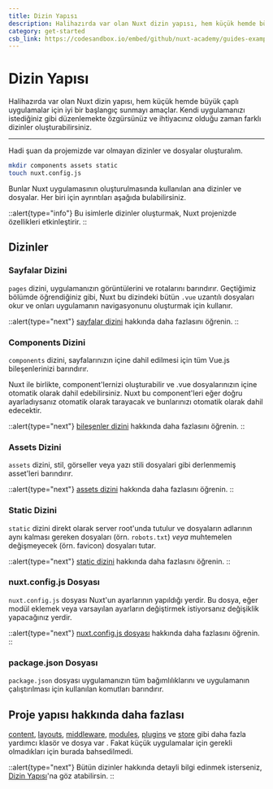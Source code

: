 ```yaml
---
title: Dizin Yapısı
description: Halihazırda var olan Nuxt dizin yapısı, hem küçük hemde büyük çaplı uygulamalar için iyi bir başlangıç sunmayı amaçlar. Kendi uygulamanızı istediğiniz gibi düzenlemekte özgürsünüz ve ihtiyacınız olduğu zaman farklı dizinler oluşturabilirsiniz.
category: get-started
csb_link: https://codesandbox.io/embed/github/nuxt-academy/guides-examples/tree/master/01_get_started/03_directory_structure?fontsize=14&hidenavigation=1&theme=dark
---
```

# Dizin Yapısı

Halihazırda var olan Nuxt dizin yapısı, hem küçük hemde büyük çaplı uygulamalar için iyi bir başlangıç sunmayı amaçlar. Kendi uygulamanızı istediğiniz gibi düzenlemekte özgürsünüz ve ihtiyacınız olduğu zaman farklı dizinler oluşturabilirsiniz.

---

Hadi şuan da projemizde var olmayan dizinler ve dosyalar oluşturalım.

```bash
mkdir components assets static
touch nuxt.config.js
```

Bunlar Nuxt uygulamasının oluşturulmasında kullanılan ana dizinler ve dosyalar. Her biri için ayrıntıları aşağıda bulabilirsiniz.

::alert{type="info"}
Bu isimlerle dizinler oluşturmak, Nuxt projenizde özellikleri etkinleştirir.
::

## Dizinler

### Sayfalar Dizini

`pages` dizini, uygulamanızın görüntülerini ve rotalarını barındırır. Geçtiğimiz bölümde öğrendiğiniz gibi, Nuxt bu dizindeki bütün `.vue` uzantılı dosyaları okur ve onları uygulamanın navigasyonunu oluşturmak için kullanır.

::alert{type="next"}
[sayfalar dizini](/docs/directory-structure/pages) hakkında daha fazlasını öğrenin. 
::

### Components Dizini

`components` dizini, sayfalarınızın içine dahil edilmesi için tüm Vue.js bileşenlerinizi barındırır.

Nuxt ile birlikte, component'lernizi oluşturabilir ve .vue dosyalarınızın içine otomatik olarak dahil edebilirsiniz. Nuxt bu component'leri eğer doğru ayarladıysanız otomatik olarak tarayacak ve bunlarınızı otomatik olarak dahil edecektir.

::alert{type="next"}
[bileşenler dizini](/docs/directory-structure/components) hakkında daha fazlasını öğrenin. 
::

### Assets Dizini

`assets` dizini, stil, görseller veya yazı stili dosyalari gibi derlenmemiş asset'leri barındırır.

::alert{type="next"}
[assets dizini](/docs/directory-structure/assets) hakkında daha fazlasını öğrenin. 
::

### Static Dizini

`static` dizini direkt olarak server root'unda tutulur ve dosyaların adlarının aynı kalması gereken dosyaları (örn. `robots.txt`) _veya_ muhtemelen değişmeyecek (örn. favicon) dosyaları tutar.

::alert{type="next"}
[static dizini](/docs/directory-structure/static) hakkında daha fazlasını öğrenin. 
::

### nuxt.config.js Dosyası

`nuxt.config.js` dosyası Nuxt'un ayarlarının yapıldığı yerdir. Bu dosya, eğer modül eklemek veya varsayılan ayarların değiştirmek istiyorsanız değişiklik yapacağınız yerdir.

::alert{type="next"}
[nuxt.config.js dosyası](/docs/directory-structure/nuxt-config) hakkında daha fazlasını öğrenin. 
::

### package.json Dosyası

`package.json` dosyası uygulamanızın tüm bağımlılıklarını ve uygulamanın çalıştırılması için kullanılan komutları barındırır.

## Proje yapısı hakkında daha fazlası

[content](/docs/directory-structure/content), [layouts](/docs/directory-structure/layouts), [middleware](/docs/directory-structure/middleware), [modules](/docs/directory-structure/modules), [plugins](/docs/directory-structure/plugins) ve [store](/docs/directory-structure/store) gibi daha fazla yardımcı klasör ve dosya var . Fakat küçük uygulamalar için gerekli olmadıkları için burada bahsedilmedi.

::alert{type="next"}
Bütün dizinler hakkında detayli bilgi edinmek isterseniz, [Dizin Yapısı](/docs/directory-structure/nuxt)'na göz atabilirsin.
::
